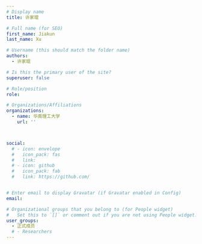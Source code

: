 ```yaml
---
# Display name
title: 许家琨

# Full name (for SEO)
first_name: Jiakun
last_name: Xu

# Username (this should match the folder name)
authors:
  - 许家琨

# Is this the primary user of the site?
superuser: false

# Role/position
role: 

# Organizations/Affiliations
organizations:
  - name: 华南理工大学
    url: ''



social:
  # - icon: envelope
  #   icon_pack: fas
  #   link: 
  # - icon: github
  #   icon_pack: fab
  #   link: https://github.com/


# Enter email to display Gravatar (if Gravatar enabled in Config)
email: 

# Organizational groups that you belong to (for People widget)
#   Set this to `[]` or comment out if you are not using People widget.
user_groups:
  - 正式成员
  # - Researchers
---
```



